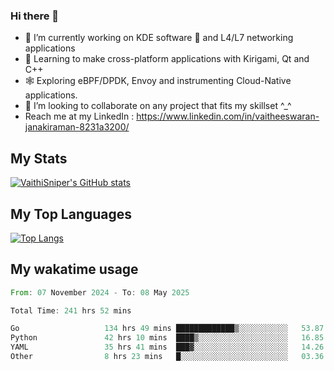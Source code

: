 ### Hi there 👋

- 🔭 I’m currently working on KDE software 💓 and L4/L7 networking applications 
- 📖 Learning to make cross-platform applications with Kirigami, Qt and C++
- 🕸️ Exploring eBPF/DPDK, Envoy and instrumenting Cloud-Native applications. 
- 👯 I’m looking to collaborate on any project that fits my skillset ^_^
- Reach me at my LinkedIn : https://www.linkedin.com/in/vaitheeswaran-janakiraman-8231a3200/

## My Stats
[![VaithiSniper's GitHub stats](https://github-readme-stats.vercel.app/api?username=VaithiSniper&hide=stars&theme=radical)](https://github.com/anuraghazra/github-readme-stats)

## My Top Languages

[![Top Langs](https://github-readme-stats.vercel.app/api/top-langs/?username=VaithiSniper&layout=compact)](https://github.com/anuraghazra/github-readme-stats)

## My wakatime usage

<!--START_SECTION:waka-->

```rust
From: 07 November 2024 - To: 08 May 2025

Total Time: 241 hrs 52 mins

Go                   134 hrs 49 mins █████████████▒░░░░░░░░░░░   53.87 %
Python               42 hrs 10 mins  ████▒░░░░░░░░░░░░░░░░░░░░   16.85 %
YAML                 35 hrs 41 mins  ███▓░░░░░░░░░░░░░░░░░░░░░   14.26 %
Other                8 hrs 23 mins   █░░░░░░░░░░░░░░░░░░░░░░░░   03.36 %
```

<!--END_SECTION:waka-->
